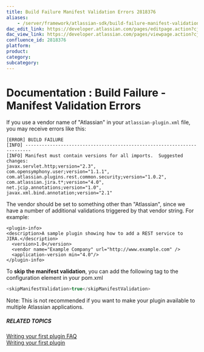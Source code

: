 ```yaml
---
title: Build Failure Manifest Validation Errors 2818376
aliases:
    - /server/framework/atlassian-sdk/build-failure-manifest-validation-errors-2818376.html
dac_edit_link: https://developer.atlassian.com/pages/editpage.action?cjm=wozere&pageId=2818376
dac_view_link: https://developer.atlassian.com/pages/viewpage.action?cjm=wozere&pageId=2818376
confluence_id: 2818376
platform:
product:
category:
subcategory:
---
```

# Documentation : Build Failure - Manifest Validation Errors

If you use a vendor name of "Atlassian" in your `atlassian-plugin.xml` file, you may receive errors like this:

    [ERROR] BUILD FAILURE
    [INFO] ------------------------------------------------------------------------
    [INFO] Manifest must contain versions for all imports.  Suggested changes:
    javax.servlet.http;version="2.3",
    com.opensymphony.user;version="1.1.1",
    com.atlassian.plugins.rest.common.security;version="1.0.2",
    com.atlassian.jira.t*;version="4.0",
    net.jcip.annotations;version="1.0",
    javax.xml.bind.annotation;version="2.1"

The vendor should be set to something other than "Atlassian", since we have a number of additional validations triggered by that vendor string. For example:

    <plugin-info>
    <description>A sample plugin showing how to add a REST service to JIRA.</description>
      <version>1.0</version>
      <vendor name="Example Company" url="http://www.example.com" />
      <application-version min="4.0"/>
    </plugin-info>

To **skip the manifest validation**, you can add the following tag to the configuration element in your pom.xml

``` javascript
<skipManifestValidation>true</skipManifestValidation>
```

Note: This is not recommended if you want to make your plugin available to multiple Atlassian applications.

##### RELATED TOPICS

[Writing your first plugin FAQ](/server/framework/atlassian-sdk/writing-your-first-plugin-faq)  
<a href="/pages/createpage.action?spaceKey=DOCS&amp;title=Writing+your+first+plugin&amp;linkCreation=true&amp;fromPageId=2818376" class="createlink">Writing your first plugin</a>


















































































































































































































































































































